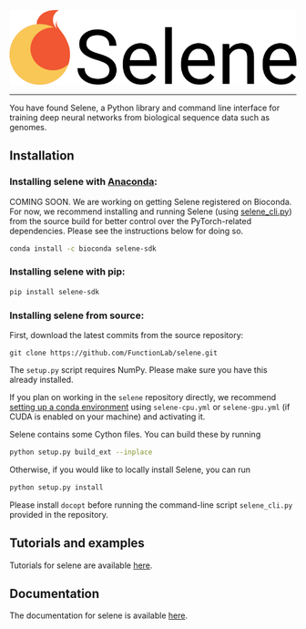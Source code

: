 ![logo](docs/source/_static/img/selene_logo.png)

---

You have found Selene, a Python library and command line interface for training deep neural networks from biological sequence data such as genomes.

## Installation

### Installing selene with [Anaconda](https://www.anaconda.com/download/):
COMING SOON. We are working on getting Selene registered on Bioconda. 
For now, we recommend installing and running Selene (using [selene_cli.py](selene_cli.py)) from the source build for better control over the PyTorch-related dependencies. Please see the instructions below for doing so.

```sh
conda install -c bioconda selene-sdk
```

### Installing selene with pip:
```sh
pip install selene-sdk
```

### Installing selene from source:

First, download the latest commits from the source repository:
```
git clone https://github.com/FunctionLab/selene.git
```

The `setup.py` script requires NumPy. Please make sure you have this already installed.

If you plan on working in the `selene` repository directly, we recommend [setting up a conda environment](https://conda.io/docs/user-guide/tasks/manage-environments.html#creating-an-environment-from-an-environment-yml-file) using `selene-cpu.yml` or `selene-gpu.yml` (if CUDA is enabled on your machine) and activating it.

Selene contains some Cython files. You can build these by running
```sh
python setup.py build_ext --inplace
```

Otherwise, if you would like to locally install Selene, you can run
```sh
python setup.py install
```

Please install `docopt` before running the command-line script `selene_cli.py` provided in the repository.

## Tutorials and examples

Tutorials for selene are available [here](https://github.com/FunctionLab/selene/tree/master/tutorials).

## Documentation

The documentation for selene is available [here](https://selene.flatironinstitute.org/).

